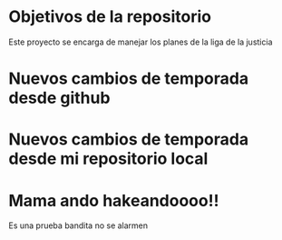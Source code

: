 # Objetivos de la repositorio

Este proyecto se encarga de manejar los planes de la liga de la justicia

# Nuevos cambios de temporada desde github
# Nuevos cambios de temporada desde mi repositorio local


# Mama ando hakeandoooo!!

Es una prueba bandita no se alarmen